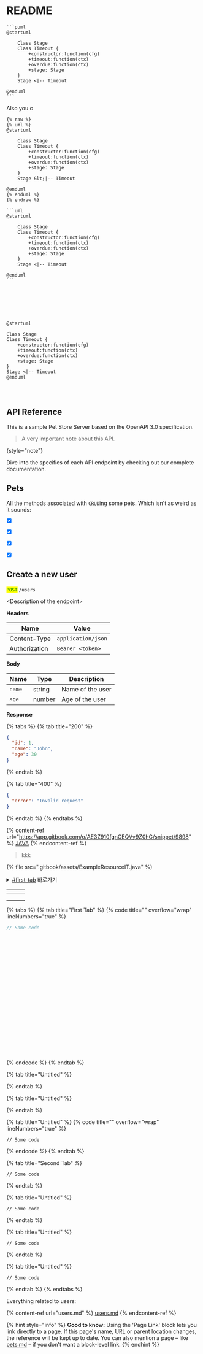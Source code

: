 # README



````plant-uml
```puml
@startuml

	Class Stage
	Class Timeout {
		+constructor:function(cfg)
		+timeout:function(ctx)
		+overdue:function(ctx)
		+stage: Stage
	}
 	Stage <|-- Timeout

@enduml
```
````

Also you c



```plant-uml
{% raw %}
{% uml %}
@startuml

	Class Stage
	Class Timeout {
		+constructor:function(cfg)
		+timeout:function(ctx)
		+overdue:function(ctx)
		+stage: Stage
	}
 	Stage &lt;|-- Timeout

@enduml
{% enduml %}
{% endraw %}
```



````plant-uml
```uml
@startuml

	Class Stage
	Class Timeout {
		+constructor:function(cfg)
		+timeout:function(ctx)
		+overdue:function(ctx)
		+stage: Stage
	}
 	Stage <|-- Timeout

@enduml
```
````

```plant-uml






@startuml

Class Stage
Class Timeout {
	+constructor:function(cfg)
	+timeout:function(ctx)
	+overdue:function(ctx)
	+stage: Stage
}
Stage <|-- Timeout
@enduml




```



## API Reference

This is a sample Pet Store Server based on the OpenAPI 3.0 specification.

> A very important note about this API.

{style="note"}









Dive into the specifics of each API endpoint by checking out our complete documentation.

## Pets

All the methods associated with `CRUD`ing some pets. Which isn't as weird as it sounds:

* [x] &#x20;
* [x] &#x20;
* [x] &#x20;
* [x] &#x20;





## Create a new user

<mark style="color:green;">`POST`</mark> `/users`

\<Description of the endpoint>

**Headers**

| Name          | Value              |
| ------------- | ------------------ |
| Content-Type  | `application/json` |
| Authorization | `Bearer <token>`   |

**Body**

| Name   | Type   | Description      |
| ------ | ------ | ---------------- |
| `name` | string | Name of the user |
| `age`  | number | Age of the user  |

**Response**

{% tabs %}
{% tab title="200" %}
```json
{
  "id": 1,
  "name": "John",
  "age": 30
}
```
{% endtab %}

{% tab title="400" %}
```json
{
  "error": "Invalid request"
}
```
{% endtab %}
{% endtabs %}

{% content-ref url="https://app.gitbook.com/o/AE3Z910fgnCEQVy9Z0hG/snippet/9898" %}
[JAVA](https://app.gitbook.com/o/AE3Z910fgnCEQVy9Z0hG/snippet/9898)
{% endcontent-ref %}

> kkk

{% file src=".gitbook/assets/ExampleResourceIT.java" %}

<details>

<summary><a data-mention href="./#first-tab">#first-tab</a> 바로가기 </summary>

[#first-tab](./#first-tab "mention")

$$f(x) = x * e^{2 pi i \xi x}$$

[#create-a-new-user](./#create-a-new-user "mention") > 1

[#untitled](./#untitled "mention")

[#untitled-1](./#untitled-1 "mention")

##

##

</details>

<table data-view="cards"><thead><tr><th></th><th></th><th></th></tr></thead><tbody><tr><td></td><td></td><td></td></tr><tr><td></td><td></td><td></td></tr><tr><td></td><td></td><td></td></tr></tbody></table>

{% tabs %}
{% tab title="First Tab" %}
{% code title="" overflow="wrap" lineNumbers="true" %}
```java
// Some code

























```
{% endcode %}
{% endtab %}

{% tab title="Untitled" %}

{% endtab %}

{% tab title="Untitled" %}

{% endtab %}

{% tab title="Untitled" %}
{% code title="" overflow="wrap" lineNumbers="true" %}
```
// Some code
```
{% endcode %}
{% endtab %}

{% tab title="Second Tab" %}
```
// Some code
```
{% endtab %}

{% tab title="Untitled" %}
```
// Some code
```
{% endtab %}

{% tab title="Untitled" %}
```
// Some code
```
{% endtab %}

{% tab title="Untitled" %}
```
// Some code
```
{% endtab %}
{% endtabs %}



















Everything related to users:

{% content-ref url="users.md" %}
[users.md](users.md)
{% endcontent-ref %}

{% hint style="info" %}
**Good to know:** Using the 'Page Link' block lets you link directly to a page. If this page's name, URL or parent location changes, the reference will be kept up to date. You can also mention a page – like [pets.md](pets.md "mention") – if you don't want a block-level link.
{% endhint %}

